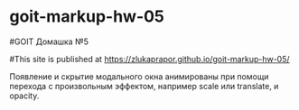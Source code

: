 # goit-markup-hw-05

#GOIT Домашка №5

#This site is published at https://zlukaprapor.github.io/goit-markup-hw-05/

Появление и скрытие модального окна анимированы при помощи перехода с произвольным эффектом, например scale или translate, и opacity.

